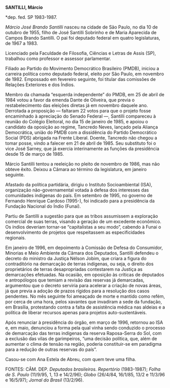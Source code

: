 **SANTILLI, Márcio**

\*dep. fed. SP 1983-1987.

*Márcio José Brando Santilli* nasceu na cidade de São Paulo, no dia 10
de outubro de 1955, filho de José Santilli Sobrinho e de Maria Aparecida
de Campos Brando Santilli. O pai foi deputado federal em quatro
legislaturas, de 1967 a 1983.

Licenciado pela Faculdade de Filosofia, Ciências e Letras de Assis (SP),
trabalhou como professor e assessor parlamentar.

Filiado ao Partido do Movimento Democrático Brasileiro (PMDB), iniciou a
carreira política como deputado federal, eleito por São Paulo, em
novembro de 1982. Empossado em fevereiro seguinte, foi titular das
comissões de Relações Exteriores e dos Índios.

Membro da chamada “esquerda independente” do PMDB, em 25 de abril de
1984 votou a favor da emenda Dante de Oliveira, que previa o
restabelecimento das eleições diretas já em novembro daquele ano.
Derrotada a proposição — faltaram 22 votos para que o projeto fosse
encaminhado à apreciação do Senado Federal —, Santilli compareceu à
reunião do Colégio Eleitoral, no dia 15 de janeiro de 1985, e apoiou o
candidato da oposição ao regime, Tancredo Neves, lançado pela Aliança
Democrática, união do PMDB com a dissidência do Partido Democrático
Social (PDS) abrigada na Frente Liberal. Doente, Tancredo não chegou a
tomar posse, vindo a falecer em 21 de abril de 1985. Seu substituto foi
o vice José Sarney, que já exercia interinamente as funções da
presidência desde 15 de março de 1985.

Márcio Santilli tentou a reeleição no pleito de novembro de 1986, mas
não obteve êxito. Deixou a Câmara ao término da legislatura, em janeiro
seguinte.

Afastado da política partidária, dirigiu o Instituto Socioambiental
(ISA), organização não-governamental votada à defesa dos interesses das
comunidades indígenas do país. Em setembro de 1995, no governo de
Fernando Henrique Cardoso (1995-), foi indicado para a presidência da
Fundação Nacional do Índio (Funai).

Partiu de Santilli a sugestão para que as tribos assumissem a exploração
comercial de suas terras, visando a geração de um excedente econômico.
Os índios deveriam tornar-se “capitalistas a seu modo”, cabendo à Funai
o desenvolvimento de projetos que respeitassem as especificidades
regionais.

Em janeiro de 1996, em depoimento à Comissão de Defesa do Consumidor,
Minorias e Meio Ambiente da Câmara dos Deputados, Santilli defendeu o
decreto do ministro da Justiça Nélson Jobim, que criara a figura do
contraditório na demarcação de terras indígenas, ou seja, o direito dos
proprietários de terras desapropriadas contestarem na Justiça as
demarcações efetuadas. Na ocasião, em oposição às críticas de deputados
e antropólogos que temiam a revisão das reservas já demarcadas,
argumentou que o decreto serviria para acelerar a criação de novas
áreas, já que previa a adoção de prazos rígidos para a resolução dos
casos pendentes. No mês seguinte foi ameaçado de morte e mantido como
refém, por cerca de uma hora, pelos xavantes que invadiram a sede da
fundação, em Brasília, protestando contra a falta de assistência médica
nas aldeias e a política de liberar recursos apenas para projetos
auto-sustentáveis.

Após renunciar à presidência do órgão, em março de 1996, retornou ao ISA
e, em maio, denunciou a forma pela qual vinha sendo conduzido o processo
de demarcação das terras indígenas da reserva Raposa-Serra do Sol, com a
exclusão das vilas de garimpeiros, “uma decisão política, que, além de
aumentar o clima de tensão na região, poderia constituir-se em paradigma
para a redução de outras reservas do país”.

Casou-se com Ana Estela de Abreu, com quem teve uma filha.

FONTES: CÂM. DEP. *Deputados brasileiros. Repertório* (1983-1987);
*Folha de S. Paulo* (11/9/95, 1, 13 e 14/2/96); *Globo* (26/4/84,
16/1/85, 13/2 e 11/3/96 e 16/5/97); *Jornal do Brasil* (13/2/96).

 
